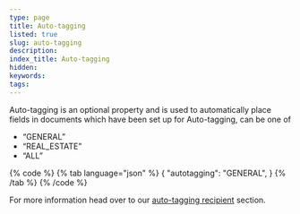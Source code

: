 ```yaml
---
type: page
title: Auto-tagging
listed: true
slug: auto-tagging
description: 
index_title: Auto-tagging
hidden: 
keywords: 
tags: 
---
```


Auto-tagging is an optional property and is used to automatically place fields in documents which have been set up for Auto-tagging, can be one of

- “GENERAL”
- “REAL_ESTATE”
- “ALL”

{% code %}
{% tab language="json" %}
{
  "autotagging": "GENERAL",
}
{% /tab %}
{% /code %}

For more information head over to our [auto-tagging recipient](/eSignatures/auto-tagging--recipient-) section.